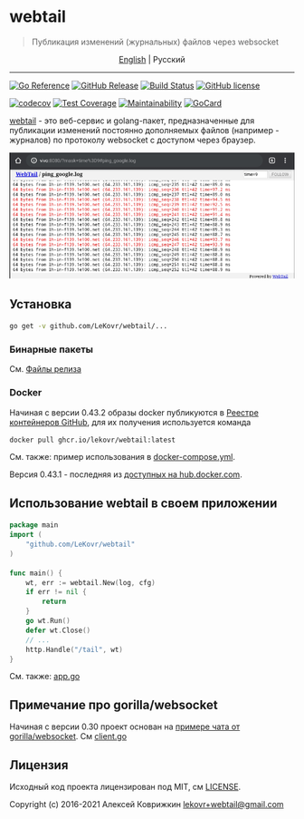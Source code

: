 # webtail

> Публикация изменений (журнальных) файлов через websocket

<p align="center">
  <a href="README.md#readme">English</a> |
  <span>Pусский</span>
</p>

---

[![Go Reference][ref1]][ref2]
 [![GitHub Release][gr1]][gr2]
 [![Build Status][bs1]][bs2]
 [![GitHub license][gl1]][gl2]

[![codecov][cc1]][cc2]
 [![Test Coverage][cct1]][cct2]
 [![Maintainability][ccm1]][ccm2]
 [![GoCard][gc1]][gc2]

[cct1]: https://api.codeclimate.com/v1/badges/909eca87d9ee5b216a6b/test_coverage
[cct2]: https://codeclimate.com/github/LeKovr/webtail/test_coverage
[ccm1]: https://api.codeclimate.com/v1/badges/909eca87d9ee5b216a6b/maintainability
[ccm2]: https://codeclimate.com/github/LeKovr/webtail/maintainability
[ref1]: https://pkg.go.dev/badge/github.com/LeKovr/webtail.svg
[ref2]: https://pkg.go.dev/github.com/LeKovr/webtail
[cc1]: https://codecov.io/gh/LeKovr/webtail/branch/master/graph/badge.svg
[cc2]: https://codecov.io/gh/LeKovr/webtail
[gc1]: https://goreportcard.com/badge/github.com/LeKovr/webtail
[gc2]: https://goreportcard.com/report/github.com/LeKovr/webtail
[bs1]: https://cloud.drone.io/api/badges/LeKovr/webtail/status.svg
[bs2]: https://cloud.drone.io/LeKovr/webtail
[gr1]: https://img.shields.io/github/release/LeKovr/webtail.svg
[gr2]: https://github.com/LeKovr/webtail/releases
[gl1]: https://img.shields.io/github/license/LeKovr/webtail.svg
[gl2]: https://github.com/LeKovr/webtail/blob/master/LICENSE

[webtail](https://github.com/LeKovr/webtail) - это веб-сервис и golang-пакет, предназначенные для публикации изменений постоянно дополняемых файлов (например - журналов) по протоколу websocket с доступом через браузер.

![Ping stream sample](screenshot.png)

## Установка

```sh
go get -v github.com/LeKovr/webtail/...
```

### Бинарные пакеты

См. [Файлы релиза](https://github.com/LeKovr/webtail/releases/latest)

### Docker

Начиная с версии 0.43.2 образы docker публикуются в [Реестре контейнеров GitHub](https://ghcr.io), для их получения используется команда

```sh
docker pull ghcr.io/lekovr/webtail:latest
```

См. также: пример использования в [docker-compose.yml](docker-compose.yml).

Версия 0.43.1 - последняя из [доступных на hub.docker.com](https://hub.docker.com/repository/docker/lekovr/webtail/tags).

## Использование webtail в своем приложении

```go
package main
import (
    "github.com/LeKovr/webtail"
)

func main() {
    wt, err := webtail.New(log, cfg)
    if err != nil {
        return
    }
    go wt.Run()
    defer wt.Close()
    // ...
    http.Handle("/tail", wt)
}
```

См. также: [app.go](https://github.com/LeKovr/webtail/blob/master/cmd/webtail/app.go)

## Примечание про gorilla/websocket

Начиная с версии 0.30 проект основан на [примере чата от gorilla/websocket](https://github.com/gorilla/websocket/tree/master/examples/chat). См [client.go](client.go)

## Лицензия

Исходный код проекта лицензирован под MIT, см [LICENSE](LICENSE).

Copyright (c) 2016-2021 Алексей Коврижкин <lekovr+webtail@gmail.com>
